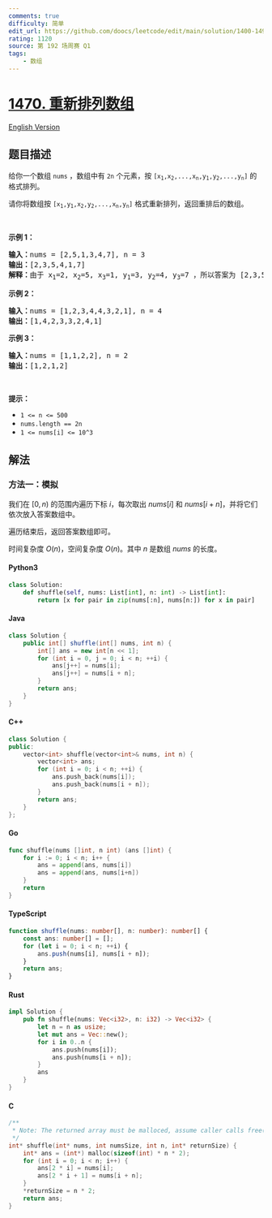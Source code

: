 ```yaml
---
comments: true
difficulty: 简单
edit_url: https://github.com/doocs/leetcode/edit/main/solution/1400-1499/1470.Shuffle%20the%20Array/README.md
rating: 1120
source: 第 192 场周赛 Q1
tags:
    - 数组
---
```


<!-- problem:start -->

# [1470. 重新排列数组](https://leetcode.cn/problems/shuffle-the-array)

[English Version](/solution/1400-1499/1470.Shuffle%20the%20Array/README_EN.md)

## 题目描述

<!-- description:start -->

<p>给你一个数组 <code>nums</code> ，数组中有 <code>2n</code> 个元素，按 <code>[x<sub>1</sub>,x<sub>2</sub>,...,x<sub>n</sub>,y<sub>1</sub>,y<sub>2</sub>,...,y<sub>n</sub>]</code> 的格式排列。</p>

<p>请你将数组按 <code>[x<sub>1</sub>,y<sub>1</sub>,x<sub>2</sub>,y<sub>2</sub>,...,x<sub>n</sub>,y<sub>n</sub>]</code> 格式重新排列，返回重排后的数组。</p>

<p>&nbsp;</p>

<p><strong>示例 1：</strong></p>

<pre><strong>输入：</strong>nums = [2,5,1,3,4,7], n = 3
<strong>输出：</strong>[2,3,5,4,1,7] 
<strong>解释：</strong>由于 x<sub>1</sub>=2, x<sub>2</sub>=5, x<sub>3</sub>=1, y<sub>1</sub>=3, y<sub>2</sub>=4, y<sub>3</sub>=7 ，所以答案为 [2,3,5,4,1,7]
</pre>

<p><strong>示例 2：</strong></p>

<pre><strong>输入：</strong>nums = [1,2,3,4,4,3,2,1], n = 4
<strong>输出：</strong>[1,4,2,3,3,2,4,1]
</pre>

<p><strong>示例 3：</strong></p>

<pre><strong>输入：</strong>nums = [1,1,2,2], n = 2
<strong>输出：</strong>[1,2,1,2]
</pre>

<p>&nbsp;</p>

<p><strong>提示：</strong></p>

<ul>
	<li><code>1 &lt;= n &lt;= 500</code></li>
	<li><code>nums.length == 2n</code></li>
	<li><code>1 &lt;= nums[i] &lt;= 10^3</code></li>
</ul>

<!-- description:end -->

## 解法

<!-- solution:start -->

### 方法一：模拟

我们在 $[0, n)$ 的范围内遍历下标 $i$，每次取出 $\textit{nums}[i]$ 和 $\textit{nums}[i+n]$，并将它们依次放入答案数组中。

遍历结束后，返回答案数组即可。

时间复杂度 $O(n)$，空间复杂度 $O(n)$。其中 $n$ 是数组 $\textit{nums}$ 的长度。

<!-- tabs:start -->

#### Python3

```python
class Solution:
    def shuffle(self, nums: List[int], n: int) -> List[int]:
        return [x for pair in zip(nums[:n], nums[n:]) for x in pair]
```

#### Java

```java
class Solution {
    public int[] shuffle(int[] nums, int n) {
        int[] ans = new int[n << 1];
        for (int i = 0, j = 0; i < n; ++i) {
            ans[j++] = nums[i];
            ans[j++] = nums[i + n];
        }
        return ans;
    }
}
```

#### C++

```cpp
class Solution {
public:
    vector<int> shuffle(vector<int>& nums, int n) {
        vector<int> ans;
        for (int i = 0; i < n; ++i) {
            ans.push_back(nums[i]);
            ans.push_back(nums[i + n]);
        }
        return ans;
    }
};
```

#### Go

```go
func shuffle(nums []int, n int) (ans []int) {
	for i := 0; i < n; i++ {
		ans = append(ans, nums[i])
		ans = append(ans, nums[i+n])
	}
	return
}
```

#### TypeScript

```ts
function shuffle(nums: number[], n: number): number[] {
    const ans: number[] = [];
    for (let i = 0; i < n; ++i) {
        ans.push(nums[i], nums[i + n]);
    }
    return ans;
}
```

#### Rust

```rust
impl Solution {
    pub fn shuffle(nums: Vec<i32>, n: i32) -> Vec<i32> {
        let n = n as usize;
        let mut ans = Vec::new();
        for i in 0..n {
            ans.push(nums[i]);
            ans.push(nums[i + n]);
        }
        ans
    }
}
```

#### C

```c
/**
 * Note: The returned array must be malloced, assume caller calls free().
 */
int* shuffle(int* nums, int numsSize, int n, int* returnSize) {
    int* ans = (int*) malloc(sizeof(int) * n * 2);
    for (int i = 0; i < n; i++) {
        ans[2 * i] = nums[i];
        ans[2 * i + 1] = nums[i + n];
    }
    *returnSize = n * 2;
    return ans;
}
```

<!-- tabs:end -->

<!-- solution:end -->

<!-- tabs:end -->

<!-- solution:end -->

<!-- problem:end -->
